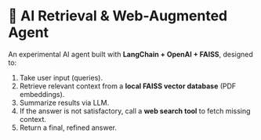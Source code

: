 # 📌 AI Retrieval & Web-Augmented Agent

An experimental AI agent built with **LangChain + OpenAI + FAISS**, designed to:
1. Take user input (queries).
2. Retrieve relevant context from a **local FAISS vector database** (PDF embeddings).
3. Summarize results via LLM.
4. If the answer is not satisfactory, call a **web search tool** to fetch missing context.
5. Return a final, refined answer.